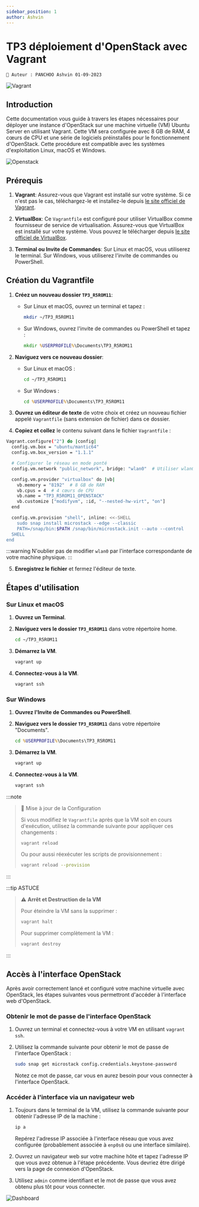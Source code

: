 ```yaml
---
sidebar_position: 1
author: Ashvin
---
```


# TP3 déploiement d'OpenStack avec Vagrant 
`📝 Auteur : PANCHOO Ashvin 01-09-2023`

![Vagrant](https://f4b1.com/files/img/old/vagrant-logo-vm.png)

## Introduction

Cette documentation vous guide à travers les étapes nécessaires pour déployer une instance d'OpenStack sur une machine virtuelle (VM) Ubuntu Server en utilisant Vagrant. Cette VM sera configurée avec 8 GB de RAM, 4 cœurs de CPU et une série de logiciels préinstallés pour le fonctionnement d'OpenStack. Cette procédure est compatible avec les systèmes d'exploitation Linux, macOS et Windows.

![Openstack](https://upload.wikimedia.org/wikipedia/commons/thumb/e/e6/OpenStack%C2%AE_Logo_2016.svg/800px-OpenStack%C2%AE_Logo_2016.svg.png)

## Prérequis

1. **Vagrant**: Assurez-vous que Vagrant est installé sur votre système. Si ce n'est pas le cas, téléchargez-le et installez-le depuis [le site officiel de Vagrant](https://www.vagrantup.com/downloads).

2. **VirtualBox**: Ce `Vagrantfile` est configuré pour utiliser VirtualBox comme fournisseur de service de virtualisation. Assurez-vous que VirtualBox est installé sur votre système. Vous pouvez le télécharger depuis [le site officiel de VirtualBox](https://www.virtualbox.org/wiki/Downloads).

3. **Terminal ou Invite de Commandes**: Sur Linux et macOS, vous utiliserez le terminal. Sur Windows, vous utiliserez l'invite de commandes ou PowerShell.

## Création du Vagrantfile

1. **Créez un nouveau dossier `TP3_R5ROM11`**:
    - Sur Linux et macOS, ouvrez un terminal et tapez :
        ```bash
        mkdir ~/TP3_R5ROM11
        ```
    - Sur Windows, ouvrez l'invite de commandes ou PowerShell et tapez :
        ```cmd
        mkdir %USERPROFILE%\Documents\TP3_R5ROM11
        ```
   
2. **Naviguez vers ce nouveau dossier**:
    - Sur Linux et macOS :
        ```bash
        cd ~/TP3_R5ROM11
        ```
    - Sur Windows :
        ```cmd
        cd %USERPROFILE%\Documents\TP3_R5ROM11
        ```

3. **Ouvrez un éditeur de texte** de votre choix et créez un nouveau fichier appelé `Vagrantfile` (sans extension de fichier) dans ce dossier.

4. **Copiez et collez** le contenu suivant dans le fichier `Vagrantfile` :

```bash
Vagrant.configure("2") do |config|
  config.vm.box = "ubuntu/mantic64"
  config.vm.box_version = "1.1.1"

  # Configurer le réseau en mode ponté
  config.vm.network "public_network", bridge: "wlan0"  # Utiliser wlan0 pour le pont

  config.vm.provider "virtualbox" do |vb|
    vb.memory = "8192"  # 8 GB de RAM
    vb.cpus = 4  # 4 cœurs de CPU
    vb.name = "TP3_R5ROM11_OPENSTACK"
    vb.customize ["modifyvm", :id, "--nested-hw-virt", "on"]
  end

  config.vm.provision "shell", inline: <<-SHELL
    sudo snap install microstack --edge --classic
    PATH=/snap/bin:$PATH /snap/bin/microstack.init --auto --control
  SHELL
end

```
:::warning 
N'oublier pas de modifier `wlan0` par l'interface correspondante de votre machine physique.
:::

5. **Enregistrez le fichier** et fermez l'éditeur de texte.

## Étapes d'utilisation

### Sur Linux et macOS

1. **Ouvrez un Terminal**.

2. **Naviguez vers le dossier `TP3_R5ROM11`** dans votre répertoire home.

    ```bash
    cd ~/TP3_R5ROM11
    ```

3. **Démarrez la VM**.

    ```bash
    vagrant up
    ```

4. **Connectez-vous à la VM**.

    ```bash
    vagrant ssh
    ```

### Sur Windows

1. **Ouvrez l'Invite de Commandes ou PowerShell**.

2. **Naviguez vers le dossier `TP3_R5ROM11`** dans votre répertoire "Documents".

    ```cmd
    cd %USERPROFILE%\Documents\TP3_R5ROM11
    ```

3. **Démarrez la VM**.

    ```cmd
    vagrant up
    ```

4. **Connectez-vous à la VM**.

    ```cmd
    vagrant ssh
    ```



:::note  
> 🛑 Mise à jour de la Configuration
>
> Si vous modifiez le `Vagrantfile` après que la VM soit en cours d'exécution, utilisez la commande suivante pour appliquer ces changements :
> 
> ```bash
> vagrant reload
> ```
> 
> Ou pour aussi réexécuter les scripts de provisionnement :
> 
> ```bash
> vagrant reload --provision
> ```
:::

:::tip ASTUCE
> ⚠️ **Arrêt et Destruction de la VM**
> 
> Pour éteindre la VM sans la supprimer :
> 
> ```bash
> vagrant halt
> ```
> 
> Pour supprimer complètement la VM :
> 
> ```bash
> vagrant destroy
> ```
:::

## Accès à l'interface OpenStack

Après avoir correctement lancé et configuré votre machine virtuelle avec OpenStack, les étapes suivantes vous permettront d'accéder à l'interface web d'OpenStack.

### Obtenir le mot de passe de l'interface OpenStack

1. Ouvrez un terminal et connectez-vous à votre VM en utilisant `vagrant ssh`.

2. Utilisez la commande suivante pour obtenir le mot de passe de l'interface OpenStack :

    ```bash
    sudo snap get microstack config.credentials.keystone-password
    ```

    Notez ce mot de passe, car vous en aurez besoin pour vous connecter à l'interface OpenStack.

### Accéder à l'interface via un navigateur web

1. Toujours dans le terminal de la VM, utilisez la commande suivante pour obtenir l'adresse IP de la machine :

    ```bash
    ip a
    ```

    Repérez l'adresse IP associée à l'interface réseau que vous avez configurée (probablement associée à `enp0s8` ou une interface similaire).

2. Ouvrez un navigateur web sur votre machine hôte et tapez l'adresse IP que vous avez obtenue à l'étape précédente. Vous devriez être dirigé vers la page de connexion d'OpenStack.

3. Utilisez `admin` comme identifiant et le mot de passe que vous avez obtenu plus tôt pour vous connecter.

![Dashboard](https://i.ibb.co/Q92vVm9/image.png)
